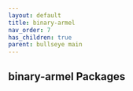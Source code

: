 ```yaml
---
layout: default
title: binary-armel
nav_order: 7
has_children: true
parent: bullseye main
---
```


## binary-armel Packages
